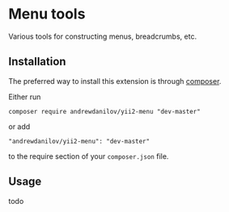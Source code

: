 Menu tools
===================
Various tools for constructing menus, breadcrumbs, etc.

Installation
------------

The preferred way to install this extension is through [composer](http://getcomposer.org/download/).

Either run

```
composer require andrewdanilov/yii2-menu "dev-master"
```

or add

```
"andrewdanilov/yii2-menu": "dev-master"
```

to the require section of your `composer.json` file.


Usage
-----

todo